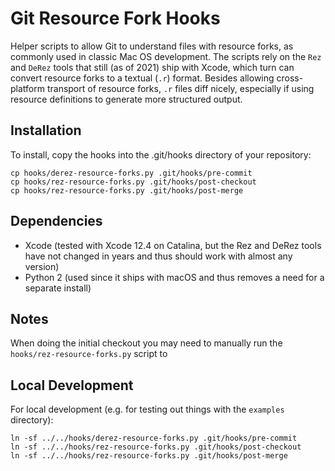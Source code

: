 # Git Resource Fork Hooks

Helper scripts to allow Git to understand files with resource forks, as commonly used in classic Mac OS development. The scripts rely on the `Rez` and `DeRez` tools that still (as of 2021) ship with Xcode, which turn can convert resource forks to a textual (`.r`) format. Besides allowing cross-platform transport of resource forks, `.r` files diff nicely, especially if using resource definitions to generate more structured output.

## Installation

To install, copy the hooks into the .git/hooks directory of your repository:

```
cp hooks/derez-resource-forks.py .git/hooks/pre-commit
cp hooks/rez-resource-forks.py .git/hooks/post-checkout
cp hooks/rez-resource-forks.py .git/hooks/post-merge
```

## Dependencies

- Xcode (tested with Xcode 12.4 on Catalina, but the Rez and DeRez tools have not changed in years and thus should work with almost any version)
- Python 2 (used since it ships with macOS and thus removes a need for a separate install)

## Notes

When doing the initial checkout you may need to manually run the `hooks/rez-resource-forks.py` script to


## Local Development

For local development (e.g. for testing out things with the `examples` directory):
```
ln -sf ../../hooks/derez-resource-forks.py .git/hooks/pre-commit
ln -sf ../../hooks/rez-resource-forks.py .git/hooks/post-checkout
ln -sf ../../hooks/rez-resource-forks.py .git/hooks/post-merge
```

